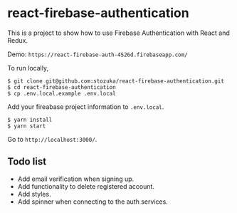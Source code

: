# react-firebase-authentication

This is a project to show how to use Firebase Authentication with React and Redux.

Demo: `https://react-firebase-auth-4526d.firebaseapp.com/`

To run locally,

```
$ git clone git@github.com:stozuka/react-firebase-authentication.git
$ cd react-firebase-authentication
$ cp .env.local.example .env.local
```

Add your fireabase project information to `.env.local`.

```
$ yarn install
$ yarn start
```

Go to `http://localhost:3000/`.

## Todo list

- Add email verification when signing up.
- Add functionality to delete registered account.
- Add styles.
- Add spinner when connecting to the auth services.
